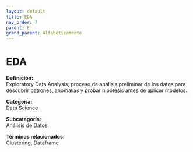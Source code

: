 ```yaml
---
layout: default
title: EDA
nav_order: 7
parent: E
grand_parent: Alfabéticamente
---
```


# EDA

**Definición:**  
Exploratory Data Analysis; proceso de análisis preliminar de los datos para descubrir patrones, anomalías y probar hipótesis antes de aplicar modelos.

**Categoría:**  
Data Science  

**Subcategoría:**  
Análisis de Datos

**Términos relacionados:**  
Clustering, Dataframe
